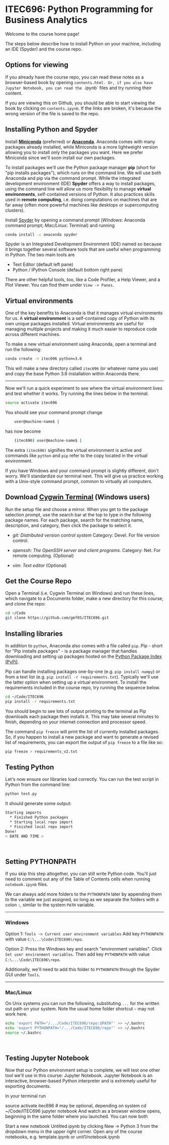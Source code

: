 # ITEC696: Python Programming for Business Analytics

Welcome to the course home page!

The steps below describe how to install Python on your machine, including an IDE (Spyder) and the course repo.

## Options for viewing
If you already have the course repo, you can read these notes as a browser-based book by opening `contents.html. Or, if you also have Jupyter Notebook, you can read the `.ipynb` files and try running their content.

If you are viewing this on Github, you should be able to start viewing the book by clicking on `contents.ipynb`. If the links are broken, it's because the wrong version of the file is saved to the repo.


## Installing Python and Spyder

Install [**Miniconda**](https://conda.io/miniconda.html) (preferred) or [**Anaconda**](https://www.anaconda.com/download/). Anaconda comes with many packages already installed, while Miniconda is a more lightweight version allowing you to install only the packages you want. Here we prefer Miniconda since we'll soon install our own packages.

To install packages we'll use the Python package manager **pip** (short for "pip installs packages"), which runs on the command line. We will use both Anaconda and pip via the command prompt. While the integrated development environment (IDE) **Spyder** offers a way to install packages, using the command line will allow us more flexibility to manage **virtual environments**, self-contained versions of Python. It also practices skills used in **remote computing**, i.e. doing computations on machines that are far away (often more powerful machines like desktops or supercomputing clusters).

Install [Spyder](https://pythonhosted.org/spyder) by opening a command prompt (*Windows*: Anaconda command prompt; *Mac/Linux*: Terminal) and running

```bash
conda install -c anaconda spyder
```

Spyder is an Integrated Development Environment (IDE) named so because it brings together several software tools that are useful when programming in Python. The two main tools are

* Text Editor (default left pane)
* Python / IPython Console (default bottom right pane)

There are other helpful tools, too, like a Code Profiler, a Help Viewer, and a Plot Viewer. You can find them under `View -> Panes`.


## Virtual environments

One of the key benefits to Anaconda is that it manages virtual environments for us. A **virtual environment** is a self-contained copy of Python with its own unique packages installed. Virtual environments are useful for managing multiple projects and making it much easier to reproduce code across different machines.

To make a new virtual environment using Anaconda, open a terminal and run the following:

```bash
conda create -n itec696 python=3.6

```
This will make a new directory called `itec696` (or whatever name you use) and copy the base Python 3.6 installation within Anaconda there.

---

Now we'll run a quick experiment to see where the virtual environment lives and test whether it works. Try running the lines below in the terminal.

```bash
source activate itec696

```

You should see your command prompt change

```bash
    user@machine-name$ |
```

has now become

```bash
    (itec696) user@machine-name$ |
```

The extra `(itec696)` signifies the virtual environment is active and commands like `python` and `pip` refer to the copy located in the virtual environment.

If you have Windows and your command prompt is slightly different, don't worry. We'll standardize our terminal next. This will give us practice working with a Unix-style command prompt, common to virtually all computers.

## Download [Cygwin Terminal](https://cygwin.com/install.html) (Windows users)

Run the setup file and choose a mirror. When you get to the package selection prompt, use the search bar at the top to type in the following package names. For each package, search for the matching name, description, and category, then click the package to select it.

* *git: Distributed version control system* Category: Devel. For file version control.

* *openssh: The OpenSSH server and client programs*. Category: Net. For remote computing. (Optional)

* *vim: Text editor* (Optional)


## Get the Course Repo

Open a Terminal (i.e. Cygwin Terminal on Windows) and run these lines, which navigate to a Documents folder, make a new directory for this course, and clone the repo:

```bash
cd ~/Code
git clone https://github.com/gmf05/ITEC696.git
```

## Installing libraries

In addition to `python`, Anaconda also comes with a file called `pip`. Pip - short for "Pip installs packages" - is a package manager that handles downloading and setting up packages hosted on the [Python Package Index (PyPi)](https://pypi.org). 

Pip can handle installing packages one-by-one (e.g. `pip install numpy`) or from a text list (e.g. `pip install -r requirements.txt`). Typically we'll use the latter option when setting up a virtual environment. To install the requirements included in the course repo, try running the sequence below.

```bash
cd ~/Code/ITEC696
pip install -r requirements.txt

```
You should begin to see lots of output printing to the terminal as Pip downloads each package then installs it. This may take several minutes to finish, depending on your internet connection and processor speed. 

The command `pip freeze` will print the list of currently installed packages. So, if you happen to install a new package and want to generate a revised list of requirements, you can export the output of `pip freeze` to a file like so:

```bash
pip freeze > requirements_v2.txt
```

## Testing Python

Let's now ensure our libraries load correctly. You can run the test script in Python from the command line:

```bash
python test.py
```

It should generate some output:
```bash
Starting imports
  * Finished Python packages
  * Starting local repo import
  * Finished local repo import
Done!
< DATE AND TIME >
```
​

## Setting PYTHONPATH #

If you skip this step altogether, you can still write Python code. You'll just need to comment out any of the Table of Contents cells when running `notebook.ipynb` files.

We can always add more folders to the `PYTHONPATH` later by appending them to the variable we just assigned, so long as we separate the folders with a colon `:`, similar to the system `PATH` variable.


---


### Windows

Option 1: `Tools -> Current user environment variables`
Add key `PYTHONPATH` with value `C:\...\Code\ITEC696\repo`. 

Option 2: Press the Windows key and search "environment variables". Click `Set user environment variables`. Then add key `PYTHONPATH` with value `C:\...\Code\ITEC696\repo`.

Additionally, we'll need to add this folder to `PYTHONPATH` through the Spyder GUI under `Tools`.


---


### Mac/Linux

On Unix systems you can run the following, substituting `...` for the written out path on your system. Note the usual home folder shortcut `~` may not work here.


```bash
echo 'export PATH="/.../Code/ITEC696/repo:$PATH"' >> ~/.bashrc
echo 'export PYTHONPATH="/.../Code/ITEC696/repo"' >> ~/.bashrc
source ~/.bashrc
```

​
## Testing Jupyter Notebook 

Now that our Python environment setup is complete, we will test one other tool we'll use in this course: Jupyter Notebook. Jupyter Notebook is an interactive, browser-based Python interpreter and is extremely useful for exporting documents.

In your terminal run

source activate itec696 # may be optional, depending on system
cd ~/Code/ITEC696
jupyter notebook
And watch as a browser window opens, beginning in the same folder where you launched. You can now both

Start a new notebook Untitled.ipynb by clicking New -> Python 3 from the dropdown menu in the upper right corner.
Open any of the course notebooks, e.g. template.ipynb or unit1/notebook.ipynb
